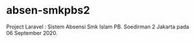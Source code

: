 # absen-smkpbs2
Project Laravel : Sistem Absensi Smk Islam PB. Soedirman 2 Jakarta pada 06 September 2020.
